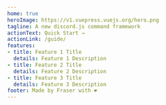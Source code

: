 ```yaml
---
home: true
heroImage: https://v1.vuepress.vuejs.org/hero.png
tagline: A new discord.js command framework
actionText: Quick Start →
actionLink: /guide/
features:
- title: Feature 1 Title
  details: Feature 1 Description
- title: Feature 2 Title
  details: Feature 2 Description
- title: Feature 3 Title
  details: Feature 3 Description
footer: Made by Fraser with ❤️
---
```

